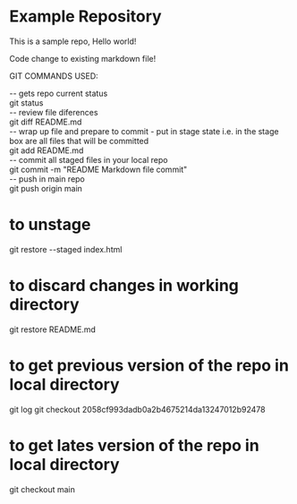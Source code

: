 # Example Repository
This is a sample repo, Hello world!

Code change to existing markdown file!

GIT COMMANDS USED:

-- gets repo current status\
git status
\
-- review file diferences\
git diff README.md
\
-- wrap up file and prepare to commit - put in stage state i.e. in the stage box are all files that will be committed\
git add README.md
\
-- commit all staged files in your local repo\
git commit -m "README Markdown file commit"
\
-- push in main repo\
git push origin main

[comment]: <> (This is a comment, it will not be included)
# to unstage
git restore --staged index.html
# to discard changes in working directory
git restore README.md

# to get previous version of the repo in local directory
git log
git checkout 2058cf993dadb0a2b4675214da13247012b92478

# to get lates version of the repo in local directory
git checkout main
